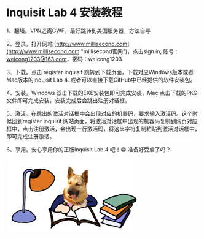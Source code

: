 # Inquisit Lab 4 安装教程

1、翻墙。VPN逃离GWF，最好跳转到美国服务器，方法自寻

2、登录。打开网站 [http://www.millisecond.com](http://www.millisecond.com "millisecond官网")，点击sign in, 账号：weicong1203@163.com，密码：weicong1203

3、下载。点击 register inquisit 跳转到下载页面，下载对应Windows版本或者Mac版本的Inquisit Lab 4. 或者可以直接下载GitHub中已经提供的软件安装包。

4、安装。Windows 双击下载的EXE安装包即可完成安装，Mac 点击下载的PKG文件即可完成安装，安装完成后会跳出注册对话框。

5、激活。在跳出的激活对话框中会出现对应的机器码，要求输入激活码。这个时候回到register inquisit 网站页面，将激活对话框中出现的机器码复制到网页对应框中，点击注册激活，会出现一行激活码，将这串字符复制粘贴到激活对话框中，即可完成注册激活。

6、享用。安心享用你的正版Inquisit Lab 4 吧！😁 准备好受虐了吗？


![](上吧_学术狗.tiff)
